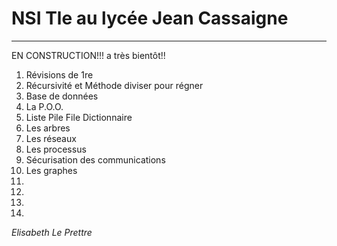 # NSI Tle au lycée Jean Cassaigne
---

EN CONSTRUCTION!!! a très bientôt!!

1. Révisions de 1re
2. Récursivité et Méthode diviser pour régner
3. Base de données
4. La P.O.O.
5. Liste Pile File Dictionnaire
6. Les arbres
7. Les réseaux
8. Les processus
9. Sécurisation des communications
10. Les graphes
11. 
12. 
13. 
14. 

*Elisabeth Le Prettre*